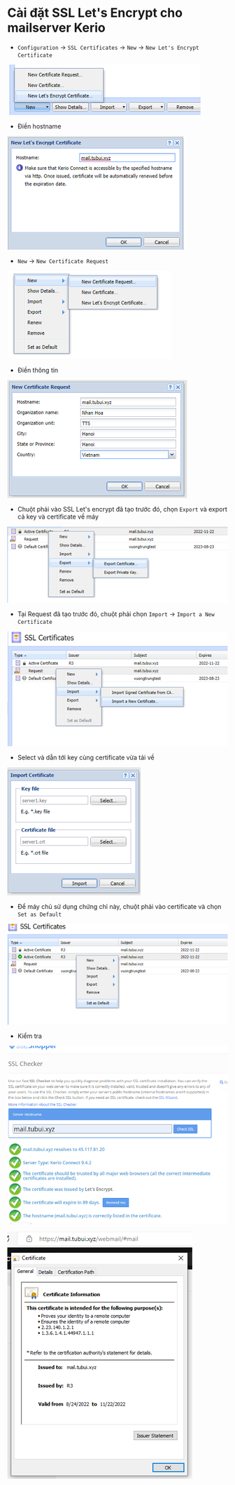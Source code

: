# Cài đặt SSL Let's Encrypt cho mailserver Kerio

- ```Configuration``` -> ```SSL Certificates``` -> ```New``` -> ```New Let's Encrypt Certificate```

![](./images/kerio_new_ssl_lets_encrypt.png)

- Điền hostname

![](./images/kerio_ssl_host_name.png)

- ```New``` -> ```New Certificate Request```

![](./images/kerio_new_cert_request.png)

- Điền thông tin

![](./images/kerio_new_cert_request_in4.png)

- Chuột phải vào SSL Let's encrypt đã tạo trước đó, chọn ```Export``` và export cả key và certificate về máy

![](./images/kerio_ssl_export_key.png)

- Tại Request đã tạo trước đó, chuột phải chọn ```Import``` -> ```Import a New Certificate```

![](./images/kerio_ssl_import_new_certificate.png)

- Select và dẫn tới key cùng certificate vừa tải về

![](./images/kerio_import_ssl_cert.png)

- Để máy chủ sử dụng chứng chỉ này, chuột phải vào certificate và chọn ```Set as Default```

![](./images/kerio_ssl_set_as_default.png)

- Kiểm tra

![](./images/kerio_ssl_check.png)

![](./images/kerio_ssl_check_2.png)